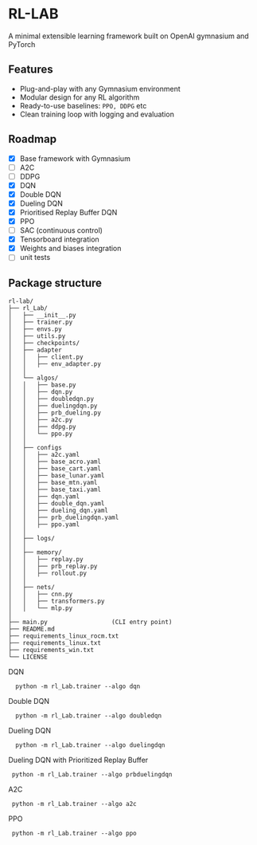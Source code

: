# RL-LAB

A minimal extensible learning framework built on OpenAI gymnasium and PyTorch

## Features
- Plug-and-play with any Gymnasium environment
- Modular design for any RL algorithm
- Ready-to-use baselines: `PPO, DDPG` etc
- Clean training loop with logging and evaluation

## Roadmap
- [x] Base framework with Gymnasium
- [ ] A2C
- [ ] DDPG
- [x] DQN
- [x] Double DQN
- [x] Dueling DQN
- [x] Prioritised Replay Buffer DQN
- [x] PPO
- [ ] SAC (continuous control)
- [x] Tensorboard integration
- [x] Weights and biases integration
- [ ] unit tests

## Package structure
```
rl-lab/
├── rl_Lab/
│   ├── __init__.py
│   ├── trainer.py
│   ├── envs.py
│   ├── utils.py
│   ├── checkpoints/
│   ├── adapter
│   │   ├── client.py
│   │   ├── env_adapter.py
│   │
│   └── algos/
│   │   ├── base.py
│   │   ├── dqn.py     
│   │   ├── doubledqn.py     
│   │   ├── duelingdqn.py     
│   │   ├── prb_dueling.py
│   │   ├── a2c.py
│   │   ├── ddpg.py
│   │   └── ppo.py           
│   │
│   ├── configs
│   │   ├── a2c.yaml
│   │   ├── base_acro.yaml
│   │   ├── base_cart.yaml
│   │   ├── base_lunar.yaml
│   │   ├── base_mtn.yaml
│   │   ├── base_taxi.yaml
│   │   ├── dqn.yaml
│   │   ├── double_dqn.yaml
│   │   ├── dueling_dqn.yaml
│   │   ├── prb_duelingdqn.yaml
│   │   ├── ppo.yaml
│   │
│   ├── logs/
│   │
│   ├── memory/
│   │   ├── replay.py
│   │   ├── prb_replay.py
│   │   ├── rollout.py
│   │
│   ├── nets/
│   │   ├── cnn.py
│   │   ├── transformers.py
│   │   └── mlp.py
│    
├── main.py                  (CLI entry point)
├── README.md
├── requirements_linux_rocm.txt
├── requirements_linux.txt
├── requirements_win.txt
└── LICENSE

```

DQN
```
  python -m rl_Lab.trainer --algo dqn
```

Double DQN
```
  python -m rl_Lab.trainer --algo doubledqn
```

Dueling DQN
```
  python -m rl_Lab.trainer --algo duelingdqn
```
    
Dueling DQN with Prioritized Replay Buffer
```
 python -m rl_Lab.trainer --algo prbduelingdqn 
```

A2C
```
 python -m rl_Lab.trainer --algo a2c
```

PPO
```
 python -m rl_Lab.trainer --algo ppo
```
